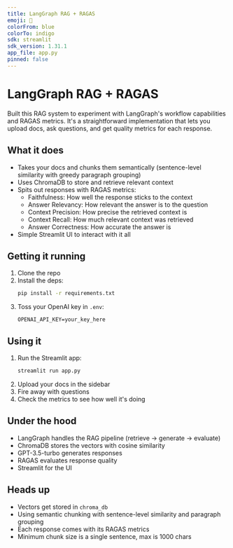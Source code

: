 ```yaml
---
title: LangGraph RAG + RAGAS
emoji: 🤖
colorFrom: blue
colorTo: indigo
sdk: streamlit
sdk_version: 1.31.1
app_file: app.py
pinned: false
---
```


# LangGraph RAG + RAGAS

Built this RAG system to experiment with LangGraph's workflow capabilities and RAGAS metrics. It's a straightforward implementation that lets you upload docs, ask questions, and get quality metrics for each response.

## What it does

- Takes your docs and chunks them semantically (sentence-level similarity with greedy paragraph grouping)
- Uses ChromaDB to store and retrieve relevant context
- Spits out responses with RAGAS metrics:
  - Faithfulness: How well the response sticks to the context
  - Answer Relevancy: How relevant the answer is to the question
  - Context Precision: How precise the retrieved context is
  - Context Recall: How much relevant context was retrieved
  - Answer Correctness: How accurate the answer is
- Simple Streamlit UI to interact with it all

## Getting it running

1. Clone the repo
2. Install the deps:
   ```bash
   pip install -r requirements.txt
   ```
3. Toss your OpenAI key in `.env`:
   ```
   OPENAI_API_KEY=your_key_here
   ```

## Using it

1. Run the Streamlit app:
   ```bash
   streamlit run app.py
   ```
2. Upload your docs in the sidebar
3. Fire away with questions
4. Check the metrics to see how well it's doing

## Under the hood

- LangGraph handles the RAG pipeline (retrieve -> generate -> evaluate)
- ChromaDB stores the vectors with cosine similarity
- GPT-3.5-turbo generates responses
- RAGAS evaluates response quality
- Streamlit for the UI

## Heads up

- Vectors get stored in `chroma_db`
- Using semantic chunking with sentence-level similarity and paragraph grouping
- Each response comes with its RAGAS metrics
- Minimum chunk size is a single sentence, max is 1000 chars 